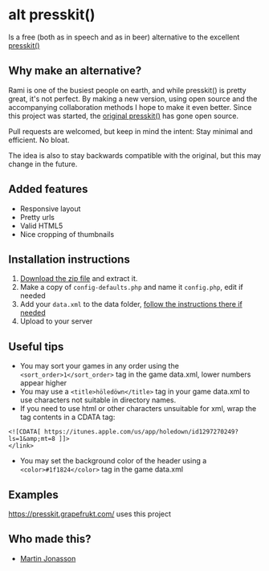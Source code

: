 # alt presskit()

Is a free (both as in speech and as in beer) alternative to the excellent [presskit()](http://dopresskit.com/)

## Why make an alternative?

Rami is one of the busiest people on earth, and while presskit() is pretty great, it's not perfect. By making a new version, using open source and the accompanying collaboration methods I hope to make it even better. Since this project was started, the [original presskit()](https://github.com/ramiismail/dopresskit) has gone open source. 

Pull requests are welcomed, but keep in mind the intent: Stay minimal and efficient. No bloat.

The idea is also to stay backwards compatible with the original, but this may change in the future. 

## Added features

* Responsive layout
* Pretty urls
* Valid HTML5
* Nice cropping of thumbnails

## Installation instructions

1. [Download the zip file](https://github.com/grapefrukt/altpresskit/archive/master.zip) and extract it. 
2. Make a copy of `config-defaults.php` and name it `config.php`, edit if needed
3. Add your `data.xml` to the data folder, [follow the instructions there if needed](https://github.com/grapefrukt/altpresskit/tree/master/data)
4. Upload to your server

## Useful tips

* You may sort your games in any order using the `<sort_order>1</sort_order>` tag in the game data.xml, lower numbers appear higher
* You may use a `<title>höledöwn</title>` tag in your game data.xml to use characters not suitable in directory names. 
* If you need to use html or other characters unsuitable for xml, wrap the tag contents in a CDATA tag:
```<link>
<![CDATA[ https://itunes.apple.com/us/app/holedown/id1297270249?ls=1&amp;mt=8 ]]>
</link>
```
* You may set the background color of the header using a `<color>#1f1824</color>` tag in the game data.xml

## Examples

https://presskit.grapefrukt.com/ uses this project

## Who made this?

* [Martin Jonasson](http://grapefrukt.com)
